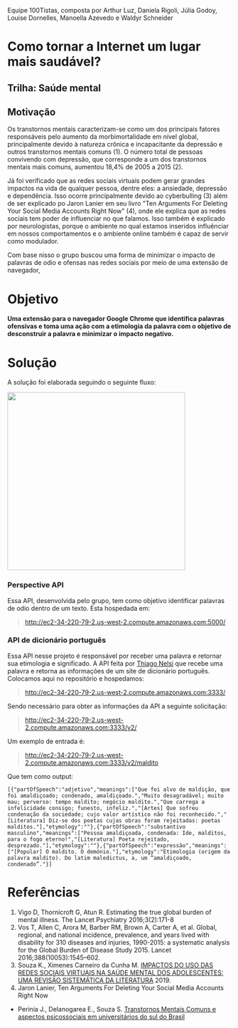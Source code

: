 Equipe 100Tistas, composta por Arthur Luz, Daniela Rigoli, Júlia Godoy, Louise Dornelles, Manoella Azevedo e Waldyr Schneider

# Como tornar a Internet um lugar mais saudável?
## Trilha: Saúde mental

## Motivação

Os transtornos mentais caracterizam-se como um dos principais fatores responsáveis pelo aumento da morbimortalidade em nível global, principalmente devido à natureza crônica e incapacitante da depressão e outros transtornos mentais comuns (1). O número total de pessoas convivendo com depressão, que corresponde a um dos transtornos mentais mais comuns, aumentou 18,4% de 2005 a 2015 (2).

Já foi verificado que as redes sociais virtuais podem gerar grandes impactos na vida de qualquer pessoa, dentre eles: a ansiedade, depressão e dependência. Isso ocorre principalmente devido ao cyberbulling (3) além de ser explicado po Jaron Lanier em seu livro "Ten Arguments For Deleting Your Social Media Accounts Right Now" (4), onde ele explica que as redes sociais tem poder de influenciar no que falamos. Isso também é explicado por neurologistas, porque o ambiente no qual estamos inseridos influênciar em nossos comportamentos e o ambiente online também é capaz de servir como modulador. 

Com base nisso o grupo buscou uma forma de minimizar o impacto de palavras de odio e ofensas nas redes sociais por meio de uma extensão de navegador, 

# Objetivo
**Uma extensão para o navegador Google Chrome que identifica palavras ofensivas e toma uma ação com a etimologia da palavra com o objetivo de desconstruir a palavra e minimizar o impacto negativo.**

# Solução
A solução foi elaborada seguindo o seguinte fluxo:

[<img src="https://user-images.githubusercontent.com/41764692/170822415-c9c8b8e8-6ed6-427c-801e-dc55d941588d.png" width="400"/> ](https://user-images.githubusercontent.com/41764692/170822415-c9c8b8e8-6ed6-427c-801e-dc55d941588d.png)

### Perspective API
Essa API, desenvolvida pelo grupo, tem como objetivo identificar palavras de odio dentro de um texto. Esta hospedada em:

> http://ec2-34-220-79-2.us-west-2.compute.amazonaws.com:5000/


### API de dicionário português
Essa API nesse projeto é responsável por receber uma palavra e retornar sua etimologia e significado. A API feita por [Thiago Nelsi](https://github.com/ThiagoNelsi/dicio-api) que recebe uma palavra e retorna as informações de um site de dicionário português. Colocamos aqui no repositório e hospedamos:

> http://ec2-34-220-79-2.us-west-2.compute.amazonaws.com:3333/

Sendo necessário para obter as informações da API a seguinte solicitação:

> http://ec2-34-220-79-2.us-west-2.compute.amazonaws.com:3333/v2/<PALAVRA>
  
Um exemplo de entrada é:
  
> http://ec2-34-220-79-2.us-west-2.compute.amazonaws.com:3333/v2/maldito
  
Que tem como output:

```
[{"partOfSpeech":"adjetivo","meanings":["Que foi alvo de maldição, que foi amaldiçoado; condenado, amaldiçoado.","Muito desagradável; muito mau; perverso: tempo maldito; negócio maldito.","Que carrega a infelicidade consigo; funesto, infeliz.","[Artes] Que sofreu condenação da sociedade; cujo valor artístico não foi reconhecido.","[Literatura] Diz-se dos poetas cujas obras foram rejeitadas: poetas malditos."],"etymology":""},{"partOfSpeech":"substantivo masculino","meanings":["Pessoa amaldiçoada, condenada: Ide, malditos, para o fogo eterno!","[Literatura] Poeta rejeitado, desprezado."],"etymology":""},{"partOfSpeech":"expressão","meanings":["[Popular] O maldito. O demônio."],"etymology":"Etimologia (origem da palavra maldito). Do latim maledictus, a, um “amaldiçoado, condenado”."}]    
```

# Referências
1. Vigo D, Thornicroft G, Atun R. Estimating the true global burden of mental illness. The Lancet Psychiatry 2016;3(2):171-8
2. Vos T, Allen C, Arora M, Barber RM, Brown A, Carter A, et al. Global, regional, and national incidence, prevalence, and years lived with disability for 310 diseases and injuries, 1990-2015: a systematic analysis for the Global Burden of Disease Study 2015. Lancet 2016;388(10053):1545–602. 
3. Souza K., Ximenes Carneiro da Cunha M. [IMPACTOS DO USO DAS REDES SOCIAIS VIRTUAIS NA SAÚDE MENTAL DOS
ADOLESCENTES: UMA REVISÃO SISTEMÁTICA DA LITERATURA](https://educacaoepsicologia.emnuvens.com.br/edupsi/article/view/156) 2019.
4. Jaron Lanier, Ten Arguments For Deleting Your Social Media Accounts Right Now
- Perinia J., Delanogarea E., Souza S. [Transtornos Mentais Comuns e aspectos psicossociais em universitários do sul do Brasil](http://repositorio.furg.br/handle/1/7872)
